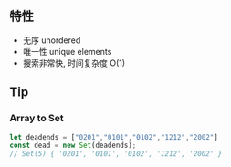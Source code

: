 ## 特性

- 无序 unordered
- 唯一性 unique elements
- 搜索非常快, 时间复杂度 O(1)
## Tip

### Array to Set

```js
let deadends = ["0201","0101","0102","1212","2002"]
const dead = new Set(deadends);
// Set(5) { '0201', '0101', '0102', '1212', '2002' }
```